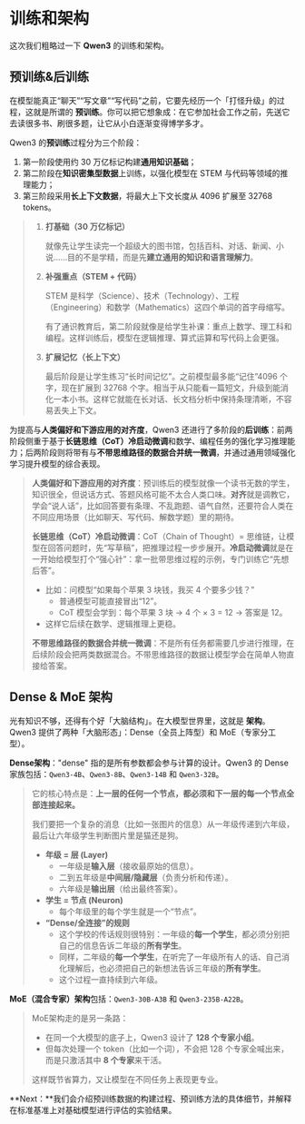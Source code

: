 # 训练和架构

这次我们粗略过一下 **Qwen3** 的训练和架构。

## 预训练&后训练

在模型能真正“聊天”“写文章”“写代码”之前，它要先经历一个「打怪升级」的过程，这就是所谓的 **预训练**。你可以把它想象成：在它参加社会工作之前，先送它去读很多书、刷很多题，让它从小白逐渐变得博学多才。

Qwen3 的**预训练**过程分为三个阶段：

1. 第一阶段使用约 30 万亿标记构建**通用知识基础**；
2. 第二阶段在**知识密集型数据**上训练，以强化模型在 STEM 与代码等领域的推理能力；
3. 第三阶段采用**长上下文数据**，将最大上下文长度从 4096 扩展至 32768 tokens。

> 1. **打基础（30 万亿标记）**
>
>    就像先让学生读完一个超级大的图书馆，包括百科、对话、新闻、小说……目的不是学精，而是先**建立通用的知识和语言理解力**。
>
> 2. **补强重点（STEM + 代码）**
>
>    STEM 是科学（Science）、技术（Technology）、工程（Engineering）和数学（Mathematics）这四个单词的首字母缩写。
>
>    有了通识教育后，第二阶段就像是给学生补课：重点上数学、理工科和编程。这样训练后，模型在逻辑推理、算式运算和写代码上会更强。
>
> 3. **扩展记忆（长上下文）**
>
>    最后阶段是让学生练习“长时间记忆”。之前模型最多能“记住”4096 个字，现在扩展到 32768 个字。相当于从只能看一篇短文，升级到能消化一本小书。这样它就能在长对话、长文档分析中保持条理清晰，不容易丢失上下文。

为提高与**人类偏好和下游应用的对齐度**，Qwen3 还进行了多阶段的**后训练**：前两阶段侧重于基于**长链思维（CoT）冷启动微调**和数学、编程任务的强化学习推理能力；后两阶段则将带有与**不带思维路径的数据合并统一微调**，并通过通用领域强化学习提升模型的综合表现。

> **人类偏好和下游应用的对齐度**：预训练后的模型就像一个读书无数的学生，知识很全，但说话方式、答题风格可能不太合人类口味。**对齐**就是调教它，学会“说人话”，比如回答要有条理、不乱跑题、语气自然，还要符合人类在不同应用场景（比如聊天、写代码、解数学题）里的期待。
>
> **长链思维（CoT）冷启动微调**：CoT（Chain of Thought）= 思维链，让模型在回答问题时，先“写草稿”，把推理过程一步步展开。**冷启动微调**就是在一开始给模型打个“强心针”：拿一批带思维过程的示例，专门训练它“先想后答”。
>
> - 比如：问模型“如果每个苹果 3 块钱，我买 4 个要多少钱？”
>   - 普通模型可能直接冒出“12”。
>   - CoT 模型会学到：每个苹果 3 块 → 4 个 × 3 = 12 → 答案是 12。
> - 这样它后续在数学、逻辑推理上更稳。
>
> **不带思维路径的数据合并统一微调**：不是所有任务都需要几步进行推理，在后续阶段会把两类数据混合。不带思维路径的数据让模型学会在简单人物直接给答案。

## Dense & MoE 架构

光有知识不够，还得有个好「大脑结构」。在大模型世界里，这就是 **架构**。Qwen3 提供了两种「大脑形态」：Dense（全员上阵型）和 MoE（专家分工型）。

**Dense架构**："dense" 指的是所有参数都会参与计算的设计。Qwen3 的 Dense 家族包括：`Qwen3-4B`、`Qwen3-8B`、`Qwen3-14B` 和 `Qwen3-32B`。

> 它的核心特点是：**上一层的任何一个节点，都必须和下一层的每一个节点全部连接起来。**
>
> 我们要把一个复杂的消息（比如一张图片的信息）从一年级传递到六年级，最后让六年级学生判断图片里是猫还是狗。
>
> - **年级 = 层 (Layer)**
>   - 一年级是**输入层**（接收最原始的信息）。
>   - 二到五年级是**中间层/隐藏层**（负责分析和传递）。
>   - 六年级是**输出层**（给出最终答案）。
> - **学生 = 节点 (Neuron)**
>   - 每个年级里的每个学生就是一个“节点”。
> - **“Dense/全连接”的规则**
>   - 这个学校的传话规则很特别：一年级的**每一个学生**，都必须分别把自己的信息告诉二年级的**所有学生**。
>   - 同样，二年级的**每一个学生**，在听完了一年级所有人的话、自己消化理解后，也必须把自己的新想法告诉三年级的**所有学生**。
>   - 这个过程一直持续到六年级。

**MoE（混合专家）架构**包括：`Qwen3-30B-A3B` 和 `Qwen3-235B-A22B`。

> MoE架构走的是另一条路：
>
> - 在同一个大模型的底子上，Qwen3 设计了 **128 个专家小组**。
> - 但每次处理一个 token（比如一个词），不会把 128 个专家全喊出来，而是只激活其中 **8 个专家**来干活。
>
> 这样既节省算力，又让模型在不同任务上表现更专业。



**Next：**我们会介绍预训练数据的构建过程、预训练方法的具体细节，并解释在标准基准上对基础模型进行评估的实验结果。